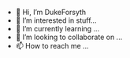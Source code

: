 - 👋 Hi, I’m DukeForsyth
- 👀 I’m interested in stuff...
- 🌱 I’m currently learning ...
- 💞️ I’m looking to collaborate on ...
- 📫 How to reach me ...

<!---
dukeFo/dukeFo is a ✨ special ✨ repository because its `README.md` (this file) appears on your GitHub profile.
You can click the Preview link to take a look at your changes.
--->
